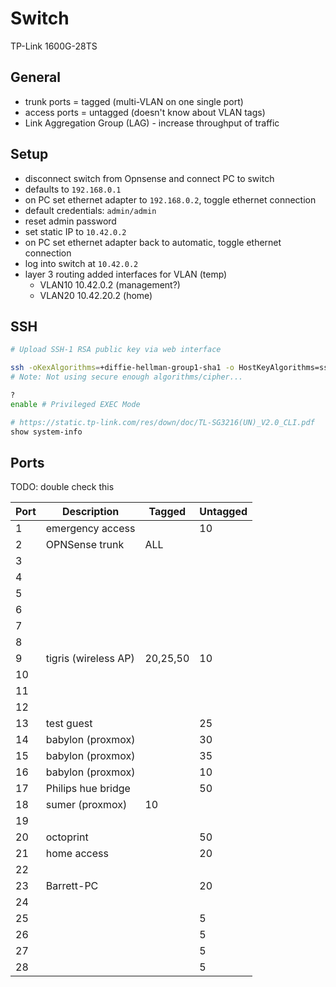# Switch

TP-Link 1600G-28TS

## General

- trunk ports = tagged (multi-VLAN on one single port)
- access ports = untagged (doesn't know about VLAN tags)
- Link Aggregation Group (LAG) - increase throughput of traffic

## Setup

- disconnect switch from Opnsense and connect PC to switch
- defaults to `192.168.0.1`
- on PC set ethernet adapter to `192.168.0.2`, toggle ethernet connection
- default credentials: `admin/admin`
- reset admin password
- set static IP to `10.42.0.2`
- on PC set ethernet adapter back to automatic, toggle ethernet connection
- log into switch at `10.42.0.2`
- layer 3 routing added interfaces for VLAN (temp)
  - VLAN10 10.42.0.2 (management?)
  - VLAN20 10.42.20.2 (home)

## SSH

```sh
# Upload SSH-1 RSA public key via web interface

ssh -oKexAlgorithms=+diffie-hellman-group1-sha1 -o HostKeyAlgorithms=ssh-dss -c aes256-cbc barrett@euphrates.agartha
# Note: Not using secure enough algorithms/cipher...

?
enable # Privileged EXEC Mode

# https://static.tp-link.com/res/down/doc/TL-SG3216(UN)_V2.0_CLI.pdf
show system-info
```

## Ports

TODO: double check this

| Port | Description            | Tagged   | Untagged |
| ---- | ---------------------- | -------- | -------- |
| 1    | emergency access       |          | 10       |
| 2    | OPNSense trunk         | ALL      |          |
| 3    |                        |          |          |
| 4    |                        |          |          |
| 5    |                        |          |          |
| 6    |                        |          |          |
| 7    |                        |          |          |
| 8    |                        |          |          |
| 9    | tigris (wireless AP)   | 20,25,50 | 10       |
| 10   |                        |          |          |
| 11   |                        |          |          |
| 12   |                        |          |          |
| 13   | test guest             |          | 25       |
| 14   | babylon (proxmox)      |          | 30       |
| 15   | babylon (proxmox)      |          | 35       |
| 16   | babylon (proxmox)      |          | 10       |
| 17   | Philips hue bridge     |          | 50       |
| 18   | sumer (proxmox)        | 10       |          |
| 19   |                        |          |          |
| 20   | octoprint              |          | 50       |
| 21   | home access            |          | 20       |
| 22   |                        |          |          |
| 23   | Barrett-PC             |          | 20       |
| 24   |                        |          |          |
| 25   |                        |          | 5        |
| 26   |                        |          | 5        |
| 27   |                        |          | 5        |
| 28   |                        |          | 5        |
